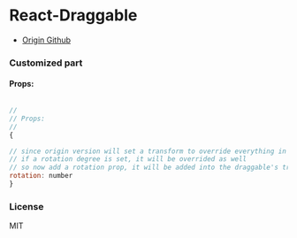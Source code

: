# React-Draggable


- [Origin Github](https://github.com/react-grid-layout/react-draggable)

### Customized part

#### <Draggable> Props:
```js

//
// Props:
//
{

// since origin version will set a transform to override everything in user's transform value
// if a rotation degree is set, it will be overrided as well
// so now add a rotation prop, it will be added into the draggable's transform setting
rotation: number
}
```

### License

MIT
